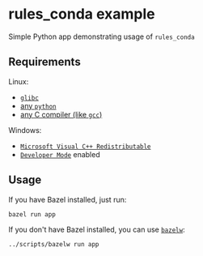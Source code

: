 # rules_conda example

Simple Python app demonstrating usage of `rules_conda`

## Requirements

Linux:

- [`glibc`](https://stackoverflow.com/a/47191900/12861599)
- [any `python`](https://github.com/bazelbuild/bazel/issues/544#issuecomment-495307020)
- [any C compiler (like `gcc`)](https://github.com/bazelbuild/bazel/issues/8751)

Windows:

- [`Microsoft Visual C++ Redistributable`](https://docs.microsoft.com/en-US/cpp/windows/latest-supported-vc-redist)
- [`Developer Mode`](https://docs.microsoft.com/en-us/windows/apps/get-started/enable-your-device-for-development) enabled

## Usage

If you have Bazel installed, just run:

```sh
bazel run app
```

If you don't have Bazel installed, you can use [`bazelw`](https://github.com/spietras/rules_conda/tree/main/scripts/bazelw):

```sh
../scripts/bazelw run app
```
